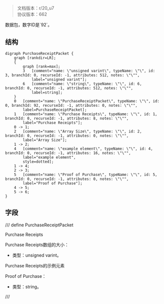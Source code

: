 # <!-- md:samp PurchaseReceiptPacket -->

> 文档版本：r/20_u7<br/>协议版本：662

<!-- md:samp PurchaseReceiptPacket -->数据包，数字ID是`92`。

## 结构

```viz
digraph PurchaseReceiptPacket {
	graph [rankdir=LR];
	{
		graph [rank=max];
		3	[comment="name: \"unsigned varint\", typeName: \"\", id: 3, branchId: 0, recurseId: -1, attributes: 512, notes: \"\"",
			label="unsigned varint"];
		6	[comment="name: \"string\", typeName: \"\", id: 6, branchId: 0, recurseId: -1, attributes: 512, notes: \"\"",
			label=string];
	}
	0	[comment="name: \"PurchaseReceiptPacket\", typeName: \"\", id: 0, branchId: 92, recurseId: -1, attributes: 0, notes: \"\"",
		label=PurchaseReceiptPacket];
	1	[comment="name: \"Purchase Receipts\", typeName: \"\", id: 1, branchId: 0, recurseId: -1, attributes: 8, notes: \"\"",
		label="Purchase Receipts"];
	0 -> 1;
	2	[comment="name: \"Array Size\", typeName: \"\", id: 2, branchId: 0, recurseId: -1, attributes: 0, notes: \"\"",
		label="Array Size"];
	1 -> 2;
	4	[comment="name: \"example element\", typeName: \"\", id: 4, branchId: 0, recurseId: -1, attributes: 16, notes: \"\"",
		label="example element",
		style=dotted];
	1 -> 4;
	2 -> 3;
	5	[comment="name: \"Proof of Purchase\", typeName: \"\", id: 5, branchId: 0, recurseId: -1, attributes: 0, notes: \"\"",
		label="Proof of Purchase"];
	4 -> 5;
	5 -> 6;
}

```

## 字段

/// define
PurchaseReceiptPacket

Purchase Receipts

Purchase Receipts数组的大小：<!-- md:samp unsigned varint -->

- 类型：unsigned varint。

Purchase Receipts的示例元素

Proof of Purchase：<!-- md:samp string -->

- 类型：string。


///
